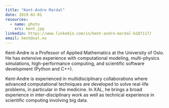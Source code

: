 ```yaml
---
title: "Kent-Andre Mardal"
date: 2019-02-01
resources:
  - name: photo
    src: kent.jpg
linkedin: https://www.linkedin.com/in/kent-andre-mardal-b187117/
email: kent@xal.no
---
```



Kent-Andre is a Professor of Applied Mathematics at the
University of Oslo. He has extensive experience with computational
modeling, multi-physics simulations, high-performance computing, and scientific software development (Python and C++). 

Kent-Andre is experienced in multidisciplinary collaborations where advanced computational techniques are developed to solve real-life problems, in particular in the medicine. In XAL, he brings a broad experience in inter-disciplinary work as well as technical experience in scientific computing involving big data.    

